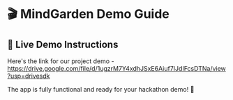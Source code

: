 # 🎬 MindGarden Demo Guide

## 📱 Live Demo Instructions

Here's the link for our project demo - https://drive.google.com/file/d/1ugzrM7Y4xdhJSxE6Aiuf7IJdIFcsDTNa/view?usp=drivesdk

The app is fully functional and ready for your hackathon demo! 🌱

